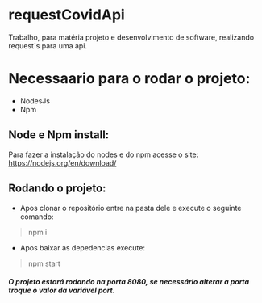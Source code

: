 # requestCovidApi
Trabalho, para matéria projeto e desenvolvimento de software, realizando request´s para uma api.


# Necessaario para o rodar o projeto:
* NodesJs
* Npm

## Node e Npm install:

Para fazer a instalação do nodes e do npm acesse o site: https://nodejs.org/en/download/ 

## Rodando o projeto:

* Apos clonar o repositório entre na pasta dele e execute o seguinte comando:

> npm i

* Apos baixar as depedencias execute:

> npm start

 ##### O projeto estará rodando na porta 8080, se necessário alterar a porta troque o valor da variável port.